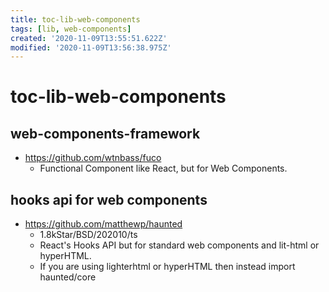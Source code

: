 ```yaml
---
title: toc-lib-web-components
tags: [lib, web-components]
created: '2020-11-09T13:55:51.622Z'
modified: '2020-11-09T13:56:38.975Z'
---
```


# toc-lib-web-components

## web-components-framework

- https://github.com/wtnbass/fuco
  - Functional Component like React, but for Web Components.

## hooks api for web components

- https://github.com/matthewp/haunted
  - 1.8kStar/BSD/202010/ts
  - React's Hooks API but for standard web components and lit-html or hyperHTML.
  - If you are using lighterhtml or hyperHTML then instead import haunted/core
